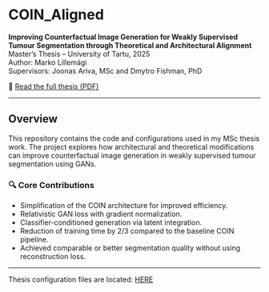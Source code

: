 # COIN_Aligned

**Improving Counterfactual Image Generation for Weakly Supervised Tumour Segmentation through Theoretical and Architectural Alignment**  
Master’s Thesis – University of Tartu, 2025  
Author: Marko Lillemägi  
Supervisors: Joonas Ariva, MSc and Dmytro Fishman, PhD

📄 [Read the full thesis (PDF)](https://s3.hpc.ut.ee/register.cs.ut.ee/thesis/2025/other/78c1f046-06f1-4c46-852f-6ab9aaf0e18c/graduation_pdf_file_100MB/Lillem%C3%A4gi_computer_science_2025.pdf)

---

## Overview

This repository contains the code and configurations used in my MSc thesis work. The project explores how architectural and theoretical modifications can improve counterfactual image generation in weakly supervised tumour segmentation using GANs.

### 🔍 Core Contributions
- Simplification of the COIN architecture for improved efficiency.
- Relativistic GAN loss with gradient normalization.
- Classifier-conditioned generation via latent integration.
- Reduction of training time by 2/3 compared to the baseline COIN pipeline.
- Achieved comparable or better segmentation quality without using reconstruction loss.

---

Thesis configuration files are located: [HERE](https://github.com/Markoxyz/COIN_Aligned/tree/main/configs/THESIS_EXPERIMETNS)



